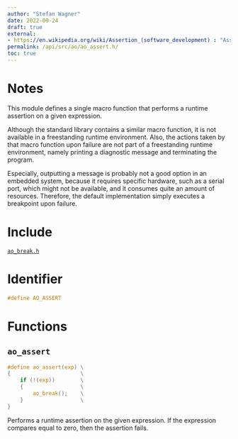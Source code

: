 ```yaml
---
author: "Stefan Wagner"
date: 2022-09-24
draft: true
external:
- https://en.wikipedia.org/wiki/Assertion_(software_development) : "Assertion"
permalink: /api/src/ao/ao_assert.h/
toc: true
---
```


# Notes

This module defines a single macro function that performs a runtime assertion on a given expression.

Although the standard library contains a similar macro function, it is not available in a freestanding runtime environment. Also, the actions taken by that macro function upon failure are not part of a freestanding runtime environment, namely printing a diagnostic message and terminating the program.

Especially, outputting a message is probably not a good option in an embedded system, because it requires specific hardware, such as a serial port, which might not be available, and it consumes quite an amount of resources. Therefore, the default implementation simply executes a breakpoint upon failure.

# Include

[`ao_break.h`](ao_break.h.md)

# Identifier

```c
#define AO_ASSERT
```

# Functions

## `ao_assert`

```c
#define ao_assert(exp) \
{                      \
    if (!(exp))        \
    {                  \
        ao_break();    \
    }                  \
}
```

Performs a runtime assertion on the given expression. If the expression compares equal to zero, then the assertion fails.

